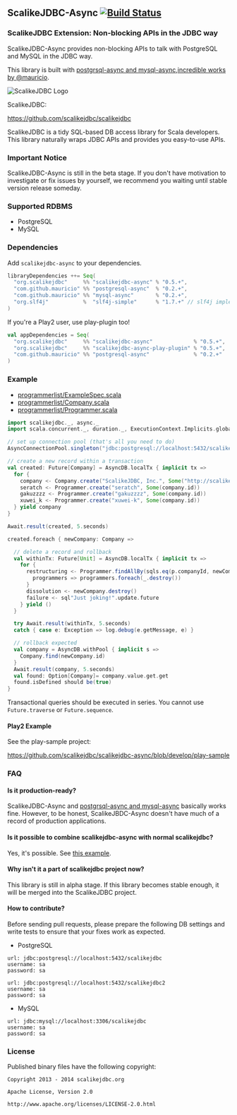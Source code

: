 ## ScalikeJDBC-Async [![Build Status](https://travis-ci.org/scalikejdbc/scalikejdbc-async.svg?branch=develop)](https://travis-ci.org/scalikejdbc/scalikejdbc-async)

### ScalikeJDBC Extension: Non-blocking APIs in the JDBC way

ScalikeJDBC-Async provides non-blocking APIs to talk with PostgreSQL and MySQL in the JDBC way. 

This library is built with [postgrsql-async and mysql-async,incredible works by @mauricio](https://github.com/mauricio/postgresql-async).

![ScalikeJDBC Logo](http://scalikejdbc.org/img/logo.png)

ScalikeJDBC:

https://github.com/scalikejdbc/scalikejdbc

ScalikeJDBC is a tidy SQL-based DB access library for Scala developers. This library naturally wraps JDBC APIs and provides you easy-to-use APIs.


### Important Notice

ScalikeJDBC-Async is still in the beta stage. If you don't have motivation to investigate or fix issues by yourself, we recommend you waiting until stable version release someday.

### Supported RDBMS

- PostgreSQL
- MySQL

### Dependencies

Add `scalikejdbc-async` to your dependencies.

```scala
libraryDependencies ++= Seq(
  "org.scalikejdbc"     %% "scalikejdbc-async" % "0.5.+",
  "com.github.mauricio" %% "postgresql-async"  % "0.2.+",
  "com.github.mauricio" %% "mysql-async"       % "0.2.+",
  "org.slf4j"           %  "slf4j-simple"      % "1.7.+" // slf4j implementation
)
```

If you're a Play2 user, use play-plugin too!

```scala
val appDependencies = Seq(
  "org.scalikejdbc"     %% "scalikejdbc-async"             % "0.5.+",
  "org.scalikejdbc"     %% "scalikejdbc-async-play-plugin" % "0.5.+",
  "com.github.mauricio" %% "postgresql-async"              % "0.2.+"
)
```

### Example

- [programmerlist/ExampleSpec.scala](https://github.com/scalikejdbc/scalikejdbc-async/blob/develop/core/src/test/scala/programmerlist/ExampleSpec.scala)
- [programmerlist/Company.scala](https://github.com/scalikejdbc/scalikejdbc-async/blob/develop/core/src/test/scala/programmerlist/Company.scala)
- [programmerlist/Programmer.scala](https://github.com/scalikejdbc/scalikejdbc-async/blob/develop/core/src/test/scala/programmerlist/Programmer.scala)

```scala
import scalikejdbc._, async._
import scala.concurrent._, duration._, ExecutionContext.Implicits.global

// set up connection pool (that's all you need to do)
AsyncConnectionPool.singleton("jdbc:postgresql://localhost:5432/scalikejdbc", "sa", "sa")

// create a new record within a transaction
val created: Future[Company] = AsyncDB.localTx { implicit tx =>
  for {
    company <- Company.create("ScalikeJDBC, Inc.", Some("http://scalikejdbc.org/"))
    seratch <- Programmer.create("seratch", Some(company.id))
    gakuzzzz <- Programmer.create("gakuzzzz", Some(company.id))
    xuwei_k <- Programmer.create("xuwei-k", Some(company.id))
  } yield company
}

Await.result(created, 5.seconds)

created.foreach { newCompany: Company =>

  // delete a record and rollback
  val withinTx: Future[Unit] = AsyncDB.localTx { implicit tx =>
    for {
      restructuring <- Programmer.findAllBy(sqls.eq(p.companyId, newCompany.id)).map { 
        programmers => programmers.foreach(_.destroy()) 
      }
      dissolution <- newCompany.destroy()
      failure <- sql"Just joking!".update.future
    } yield ()
  }

  try Await.result(withinTx, 5.seconds)
  catch { case e: Exception => log.debug(e.getMessage, e) }

  // rollback expected
  val company = AsyncDB.withPool { implicit s =>
    Company.find(newCompany.id)
  }
  Await.result(company, 5.seconds)
  val found: Option[Company]= company.value.get.get
  found.isDefined should be(true)
}
```

Transactional queries should be executed in series. You cannot use `Future.traverse` or `Future.sequence`.

#### Play2 Example

See the play-sample project:

https://github.com/scalikejdbc/scalikejdbc-async/blob/develop/play-sample

### FAQ

#### Is it production-ready?

ScalikeJDBC-Async and [postgrsql-async and mysql-async](https://github.com/mauricio/postgresql-async) basically works fine. However, to be honest, ScalikeJBDC-Async doesn't have much of a record of production applications.

#### Is it possible to combine scalikejdbc-async with normal scalikejdbc?

Yes, it's possible. See [this example](https://github.com/scalikejdbc/scalikejdbc-async/blob/develop/core/src/test/scala/sample/PostgreSQLSampleSpec.scala).

#### Why isn't it a part of scalikejdbc project now?

This library is still in alpha stage. If this library becomes stable enough, it will be merged into the ScalikeJDBC project.

#### How to contribute?

Before sending pull requests, please prepare the following DB settings and write tests to ensure that your fixes work as expected. 

- PostgreSQL

```
url: jdbc:postgresql://localhost:5432/scalikejdbc
username: sa
password: sa
```

```
url: jdbc:postgresql://localhost:5432/scalikejdbc2
username: sa
password: sa
```

- MySQL

```
url: jdbc:mysql://localhost:3306/scalikejdbc
username: sa
password: sa
```

### License

Published binary files have the following copyright:

```
Copyright 2013 - 2014 scalikejdbc.org

Apache License, Version 2.0

http://www.apache.org/licenses/LICENSE-2.0.html
```

